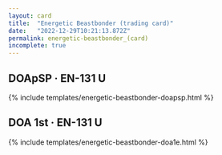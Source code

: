 ```yaml
---
layout: card
title:  "Energetic Beastbonder (trading card)"
date:   "2022-12-29T10:21:13.872Z"
permalink: energetic-beastbonder_(card)
incomplete: true
---
```


## DOApSP &middot; EN-131 U

{% include templates/energetic-beastbonder-doapsp.html %}


## DOA 1st &middot; EN-131 U

{% include templates/energetic-beastbonder-doa1e.html %}
